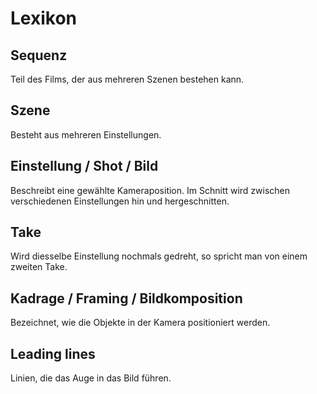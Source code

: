 # Lexikon

## Sequenz
Teil des Films, der aus mehreren Szenen bestehen kann.

## Szene
Besteht aus mehreren Einstellungen.

## Einstellung / Shot / Bild
Beschreibt eine gewählte Kameraposition. Im Schnitt wird zwischen verschiedenen Einstellungen hin und hergeschnitten.

## Take
Wird diesselbe Einstellung nochmals gedreht, so spricht man von einem zweiten Take.

## Kadrage / Framing / Bildkomposition
Bezeichnet, wie die Objekte in der Kamera positioniert werden.

## Leading lines
Linien, die das Auge in das Bild führen.